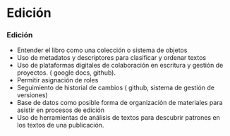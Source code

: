 # Edición

### Edición

* Entender el libro como una colección o sistema de objetos
* Uso de metadatos y descriptores para clasificar y ordenar textos
* Uso de plataformas digitales de colaboración en escritura y gestión de proyectos.  \( google docs, github\).
* Permitir asignación de roles
* Seguimiento de historial de cambios \( github, sistema de gestión de versiones\)
* Base de datos como posible forma de organización de materiales para asistir en procesos de edición
* Uso de herramientas de análisis de textos para descubrir patrones en los textos de una publicación.

